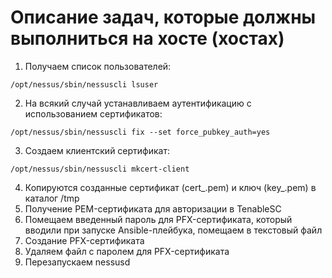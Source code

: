 # Описание задач, которые должны выполниться на хосте (хостах)  
1. Получаем список пользователей:
```
/opt/nessus/sbin/nessuscli lsuser
```
2. На всякий случай устанавливаем аутентификацию с использованием сертификатов:
```
/opt/nessus/sbin/nessuscli fix --set force_pubkey_auth=yes
```
3. Создаем клиентский сертификат:
```
/opt/nessus/sbin/nessuscli mkcert-client
```
4. Копируются созданные сертификат (cert_<username>.pem) и ключ (key_<username>.pem) в каталог /tmp  
5. Получение PEM-сертификата для авторизации в TenableSC  
6. Помещаем введенный пароль для PFX-сертификата, который вводили при запуске Ansible-плейбука, помещаем в текстовый файл   
7. Создание PFX-сертификата  
8. Удаляем файл с паролем для PFX-сертификата  
9. Перезапускаем nessusd
